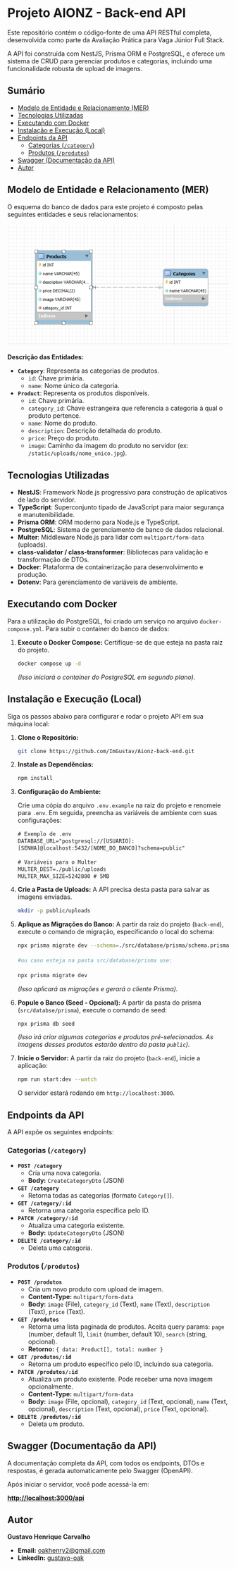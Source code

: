 # Projeto AIONZ - Back-end API

Este repositório contém o código-fonte de uma API RESTful completa, desenvolvida como parte da Avaliação Prática para Vaga Júnior Full Stack.

A API foi construída com NestJS, Prisma ORM e PostgreSQL, e oferece um sistema de CRUD para gerenciar produtos e categorias, incluindo uma funcionalidade robusta de upload de imagens.

## Sumário

* [Modelo de Entidade e Relacionamento (MER)](#modelo-de-entidade-e-relacionamento-mer)
* [Tecnologias Utilizadas](#tecnologias-utilizadas)
* [Executando com Docker](#executando-com-docker)
* [Instalação e Execução (Local)](#instalação-e-execução-local)
* [Endpoints da API](#endpoints-da-api)
    * [Categorias (`/category`)](#categorias-category)
    * [Produtos (`/produtos`)](#produtos-produtos)
* [Swagger (Documentação da API)](#swagger-documentação-da-api)
* [Autor](#autor)

## Modelo de Entidade e Relacionamento (MER)

O esquema do banco de dados para este projeto é composto pelas seguintes entidades e seus relacionamentos:

![Modelo de Entidade e Relacionamento do Banco de Dados](./public/MER.jpg)

**Descrição das Entidades:**

* **`Category`**: Representa as categorias de produtos.
    * `id`: Chave primária.
    * `name`: Nome único da categoria.
* **`Product`**: Representa os produtos disponíveis.
    * `id`: Chave primária.
    * `category_id`: Chave estrangeira que referencia a categoria à qual o produto pertence.
    * `name`: Nome do produto.
    * `description`: Descrição detalhada do produto.
    * `price`: Preço do produto.
    * `image`: Caminho da imagem do produto no servidor (ex: `/static/uploads/nome_unico.jpg`).

## Tecnologias Utilizadas

* **NestJS**: Framework Node.js progressivo para construção de aplicativos de lado do servidor.
* **TypeScript**: Superconjunto tipado de JavaScript para maior segurança e manutenibilidade.
* **Prisma ORM**: ORM moderno para Node.js e TypeScript.
* **PostgreSQL**: Sistema de gerenciamento de banco de dados relacional.
* **Multer**: Middleware Node.js para lidar com `multipart/form-data` (uploads).
* **class-validator / class-transformer**: Bibliotecas para validação e transformação de DTOs.
* **Docker**: Plataforma de containerização para desenvolvimento e produção.
* **Dotenv**: Para gerenciamento de variáveis de ambiente.

## Executando com Docker

Para a utilização do PostgreSQL, foi criado um serviço no arquivo `docker-compose.yml`. Para subir o container do banco de dados:

1.  **Execute o Docker Compose:**
    Certifique-se de que esteja na pasta raiz do projeto.
    ```bash
    docker compose up -d
    ```
    *(Isso iniciará o container do PostgreSQL em segundo plano).*

## Instalação e Execução (Local)

Siga os passos abaixo para configurar e rodar o projeto API em sua máquina local:

1.  **Clone o Repositório:**
    ```bash
    git clone https://github.com/ImGustav/Aionz-back-end.git
    ```

2.  **Instale as Dependências:**
    ```bash
    npm install
    ```

3.  **Configuração do Ambiente:**

    Crie uma cópia do arquivo `.env.example` na raiz do projeto e renomeie para `.env`. Em seguida, preencha as variáveis de ambiente com suas configurações:

    ```env
    # Exemplo de .env
    DATABASE_URL="postgresql://[USUARIO]:[SENHA]@localhost:5432/[NOME_DO_BANCO]?schema=public"

    # Variáveis para o Multer
    MULTER_DEST=./public/uploads
    MULTER_MAX_SIZE=5242880 # 5MB
    ```

4.  **Crie a Pasta de Uploads:**
    A API precisa desta pasta para salvar as imagens enviadas.
    ```bash
    mkdir -p public/uploads
    ```

5.  **Aplique as Migrações do Banco:**
    A partir da raiz do projeto (`back-end`), execute o comando de migração, especificando o local do schema:
    ```bash
    npx prisma migrate dev --schema=./src/database/prisma/schema.prisma

    #ou caso esteja na pasta src/database/prisma use:

    npx prisma migrate dev
    ```
    *(Isso aplicará as migrações e gerará o cliente Prisma).*

6.  **Popule o Banco (Seed - Opcional):**
    A partir da pasta do prisma (`src/databse/prisma`), execute o comando de seed:
    ```bash
    npx prisma db seed 
    ```
    *(Isso irá criar algumas categorias e produtos pré-selecionados. As imagens desses produtos estarão dentro da pasta `public`).*

7.  **Inicie o Servidor:**
    A partir da raiz do projeto (`back-end`), inicie a aplicação:
    ```bash
    npm run start:dev --watch
    ```
    O servidor estará rodando em `http://localhost:3000`.

## Endpoints da API

A API expõe os seguintes endpoints:

### Categorias (`/category`)

* **`POST /category`**
    * Cria uma nova categoria.
    * **Body:** `CreateCategoryDto` (JSON)
* **`GET /category`**
    * Retorna todas as categorias (formato `Category[]`).
* **`GET /category/:id`**
    * Retorna uma categoria específica pelo ID.
* **`PATCH /category/:id`**
    * Atualiza uma categoria existente.
    * **Body:** `UpdateCategoryDto` (JSON)
* **`DELETE /category/:id`**
    * Deleta uma categoria.

### Produtos (`/produtos`)

* **`POST /produtos`**
    * Cria um novo produto com upload de imagem.
    * **Content-Type:** `multipart/form-data`
    * **Body:** `image` (File), `category_id` (Text), `name` (Text), `description` (Text), `price` (Text).
* **`GET /produtos`**
    * Retorna uma lista paginada de produtos. Aceita query params: `page` (number, default 1), `limit` (number, default 10), `search` (string, opcional).
    * **Retorno:** `{ data: Product[], total: number }`
* **`GET /produtos/:id`**
    * Retorna um produto específico pelo ID, incluindo sua categoria.
* **`PATCH /produtos/:id`**
    * Atualiza um produto existente. Pode receber uma nova imagem opcionalmente.
    * **Content-Type:** `multipart/form-data`
    * **Body:** `image` (File, opcional), `category_id` (Text, opcional), `name` (Text, opcional), `description` (Text, opcional), `price` (Text, opcional).
* **`DELETE /produtos/:id`**
    * Deleta um produto.

## Swagger (Documentação da API)

A documentação completa da API, com todos os endpoints, DTOs e respostas, é gerada automaticamente pelo Swagger (OpenAPI).

Após iniciar o servidor, você pode acessá-la em:

**[http://localhost:3000/api](http://localhost:3000/api)**

## Autor

**Gustavo Henrique Carvalho**

* **Email:** [oakhenry2@gmail.com](mailto:oakhenry2@gmail.com)
* **LinkedIn:** [gustavo-oak](https://www.linkedin.com/in/gustavo-oak/)